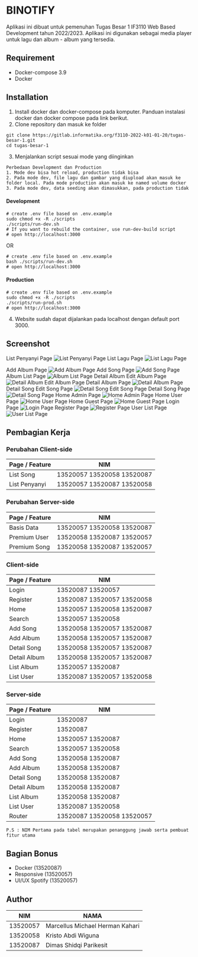 # BINOTIFY

Aplikasi ini dibuat untuk pemenuhan Tugas Besar 1 IF3110 Web Based Development tahun 2022/2023.
Aplikasi ini digunakan sebagai media player untuk lagu dan album - album yang tersedia.

## Requirement
- Docker-compose 3.9
- Docker

## Installation
1. Install docker dan docker-compose pada komputer. Panduan instalasi docker dan docker compose pada link berikut.
2. Clone repository dan masuk ke folder
```
git clone https://gitlab.informatika.org/f3110-2022-k01-01-20/tugas-besar-1.git
cd tugas-besar-1
```
3. Menjalankan script sesuai mode yang diinginkan
```
Perbedaan Development dan Production
1. Mode dev bisa hot reload, production tidak bisa
2. Pada mode dev, file lagu dan gambar yang diupload akan masuk ke folder local. Pada mode production akan masuk ke named volume docker
3. Pada mode dev, data seeding akan dimasukkan, pada production tidak
```

#### Development
```
# create .env file based on .env.example
sudo chmod +x -R ./scripts
./scripts/run-dev.sh
# If you want to rebuild the container, use run-dev-build script
# open http://localhost:3000
```
OR
```
# create .env file based on .env.example
bash ./scripts/run-dev.sh
# open http://localhost:3000
```

#### Production
```
# create .env file based on .env.example
sudo chmod +x -R ./scripts
./scripts/run-prod.sh
# open http://localhost:3000
```
4. Website sudah dapat dijalankan pada localhost dengan default port 3000.

## Screenshot
List Penyanyi Page
![List Penyanyi Page](/screenshots/ListPenyanyi.png)
List Lagu Page
![List Lagu Page](/screenshots/ListLagu.png)

Add Album Page
![Add Album Page](/screenshots/addalbum.png)
Add Song Page
![Add Song Page](/screenshots/addsong.png)
Album List Page
![Album List Page](/screenshots/albumlist.png)
Detail Album Edit Album Page
![Detail Album Edit Album Page](/screenshots/detailalbum_editalbum.png)
Detail Album Page
![Detail Album Page](/screenshots/detailalbum.png)
Detail Song Edit Song Page
![Detail Song Edit Song Page](/screenshots/detailsong_editsong.png)
Detail Song Page
![Detail Song Page](/screenshots/detailsong.png)
Home Admin Page
![Home Admin Page](/screenshots/home_admin.png)
Home User Page
![Home User Page](/screenshots/home_user.png)
Home Guest Page
![Home Guest Page](/screenshots/home_guest.png)
Login Page
![Login Page](/screenshots/login.png)
Register Page
![Register Page](/screenshots/register.png)
User List Page
![User List Page](/screenshots/userlist.png)

## Pembagian Kerja

### Perubahan Client-side
Page / Feature | NIM
--- | ---
List Song | 13520057 13520058 13520087
List Penyanyi | 13520057 13520087 13520058

### Perubahan Server-side
Page / Feature | NIM
--- | ---
Basis Data | 13520057 13520058 13520087
Premium User | 13520058 13520087 13520057
Premium Song | 13520058 13520087 13520057

### Client-side
Page / Feature | NIM
--- | ---
Login | 13520087 13520057
Register | 13520087 13520057 13520058
Home | 13520057 13520058 13520087
Search | 13520057 13520058
Add Song | 13520058 13520057 13520087
Add Album | 13520058 13520057 13520087
Detail Song | 13520058 13520057 13520087
Detail Album | 13520058 13520057 13520087
List Album | 13520057 13520087
List User | 13520087 13520057 13520058

### Server-side
Page / Feature | NIM
--- | ---
Login | 13520087
Register | 13520087
Home | 13520057 13520087
Search | 13520057 13520058
Add Song | 13520058 13520087
Add Album | 13520058 13520087
Detail Song | 13520058 13520087
Detail Album | 13520058 13520087
List Album | 13520058 13520087
List User | 13520087 13520058 
Router | 13520087 13520058 13520057
```
P.S : NIM Pertama pada tabel merupakan penanggung jawab serta pembuat fitur utama
```

## Bagian Bonus
- Docker (13520087)
- Responsive (13520057)
- UI/UX Spotify (13520057)

## Author
NIM | NAMA
--- | ---
13520057 | Marcellus Michael Herman Kahari
13520058 | Kristo Abdi Wiguna
13520087 | Dimas Shidqi Parikesit